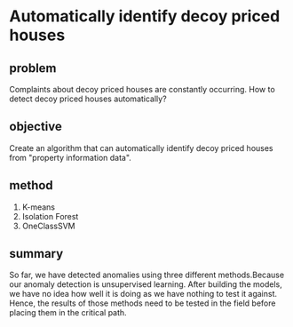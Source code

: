 # Automatically identify decoy priced houses

## problem
Complaints about decoy priced houses are constantly occurring. How to detect decoy priced houses automatically?

## objective
Create an algorithm that can automatically identify decoy priced houses from "property information data".

## method
1. K-means
2. Isolation Forest
3. OneClassSVM

## summary
So far, we have detected anomalies using three different methods.Because our anomaly detection is unsupervised learning. After building the models, we have no idea how well it is doing as we have nothing to test it against. Hence, the results of those methods need to be tested in the field before placing them in the critical path.
